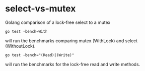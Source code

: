 select-vs-mutex
===============

Golang comparison of a lock-free select to a mutex


```
go test -bench=With
```

will run the benchmarks comparing mutex (WithLock) and select (WithoutLock).

```
go test -bench="(Read)|(Write)"
```

will run the benchmarks for the lock-free read and write methods.
